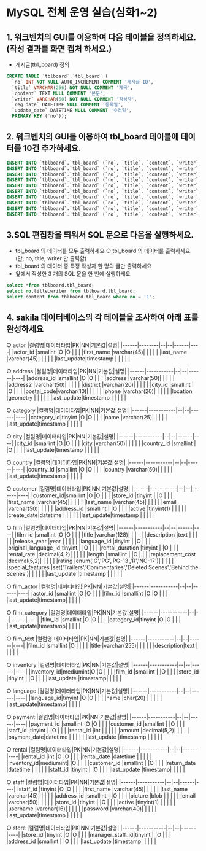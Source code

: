 # MySQL 전체 운영 실습(심화1~2)

## 1. 워크벤치의 GUI를 이용하여 다음 테이블을 정의하세요. (작성 결과를 화면 캡처 하세요.)

- 게시글(tbl_board) 정의

```sql
CREATE TABLE `tblboard`.`tbl_board` (
  `no` INT NOT NULL AUTO_INCREMENT COMMENT '게시글 ID',
  `title` VARCHAR(256) NOT NULL COMMENT '제목',
  `content` TEXT NULL COMMENT '본문',
  `writer` VARCHAR(50) NOT NULL COMMENT '작성자',
  `reg_date` DATETIME NULL COMMENT '등록일',
  `update_date` DATETIME NULL COMMENT '수정일',
  PRIMARY KEY (`no`));
```

## 2. 워크벤치의 GUI를 이용하여 tbl_board 테이블에 데이터를 10건 추가하세요.

```sql
INSERT INTO `tblboard`.`tbl_board` (`no`, `title`, `content`, `writer`, `reg_date`, `update_date`) VALUES ('1', '제목1', '본문1', '작성자1', '2025-01-01', '2025-01-01');
INSERT INTO `tblboard`.`tbl_board` (`no`, `title`, `content`, `writer`, `reg_date`, `update_date`) VALUES ('2', '제목2', '본문2', '작성자2', '2025-01-02', '2025-01-02');
INSERT INTO `tblboard`.`tbl_board` (`no`, `title`, `content`, `writer`, `reg_date`, `update_date`) VALUES ('3', '제목3', '본문3', '작성자3', '2025-01-03', '2025-01-03');
INSERT INTO `tblboard`.`tbl_board` (`no`, `title`, `content`, `writer`, `reg_date`, `update_date`) VALUES ('4', '제목4', '본문4', '작성자4', '2025-01-04', '2025-01-04');
INSERT INTO `tblboard`.`tbl_board` (`no`, `title`, `content`, `writer`, `reg_date`, `update_date`) VALUES ('5', '제목5', '본문5', '작성자5', '2025-01-05', '2025-01-05');
INSERT INTO `tblboard`.`tbl_board` (`no`, `title`, `content`, `writer`, `reg_date`, `update_date`) VALUES ('6', '제목6', '본문6', '작성자6', '2025-01-06', '2025-01-06');
INSERT INTO `tblboard`.`tbl_board` (`no`, `title`, `content`, `writer`, `reg_date`, `update_date`) VALUES ('7', '제목7', '본문7', '작성자7', '2025-01-07', '2025-01-07');
INSERT INTO `tblboard`.`tbl_board` (`no`, `title`, `content`, `writer`, `reg_date`, `update_date`) VALUES ('8', '제목8', '본문8', '작성자8', '2025-01-08', '2025-01-08');
INSERT INTO `tblboard`.`tbl_board` (`no`, `title`, `content`, `writer`, `reg_date`, `update_date`) VALUES ('9', '제목9', '본문9', '작성자9', '2025-01-09', '2025-01-09');
INSERT INTO `tblboard`.`tbl_board` (`no`, `title`, `content`, `writer`, `reg_date`, `update_date`) VALUES ('10', '제목10', '본문10', '작성자10', '2025-01-10', '2025-01-10');
```

## 3.SQL 편집창을 띄워서 SQL 문으로 다음을 실행하세요.

- tbl_board 의 데이터를 모두 출력하세요 ○ tbl_board 의 데이터를 출력하세요. (단, no, title, writer 만 출력함)
- tbl_board 의 데이터 중 특정 작성자 한 명의 글만 출력하세요
- 앞에서 작성한 3 개의 SQL 문을 한 번에 실행하세요

```sql
select *from tblboard.tbl_board;
select no,title,writer from tblboard.tbl_board;
select content from tblboard.tbl_board where no = '1';
```

## 4. sakila 데이터베이스의 각 테이블을 조사하여 아래 표를 완성하세요

○ actor
|컬럼명|데이터타입|PK|NN|기본값|설명|
|------|--------|--|--|------|----|
|actor_id |smalint |O |O | | |
|first_name |varchar(45)| | | | |
|last_name |varchar(45)| | | | |
|last_update|timestamp | | | | |

○ address
|컬럼명|데이터타입|PK|NN|기본값|설명|
|------|-----------|--|--|------|----|
|address_id |smallint |O |O | | |
|address |varchar(50)| | | | |
|address2 |varchar(50)| | | | |
|district |varchar(20)| | | | |
|city_id |smallint | |O | | |
|postal_code|varchar(10)| | | | |
|phone |varchar(20)| | | | |
|location |geometry | | | | |
|last_update|timestamp | | | | |

○ category
|컬럼명|데이터타입|PK|NN|기본값|설명|
|------|-----------|--|--|------|----|
|category_id|tinyint |O |O | | |
|name |varchar(25)| | | | |
|last_update|timestamp | | | | |

○ city
|컬럼명|데이터타입|PK|NN|기본값|설명|
|------|-----------|--|--|------|----|
|city_id |smallint |O |O | | |
|city |varchar(50)| | | | |
|country_id |smallint | |O | | |
|last_update|timestamp | | | | |

○ country
|컬럼명|데이터타입|PK|NN|기본값|설명|
|------|-----------|--|--|------|----|
|country_id |smallint |O |O | | |
|country |varchar(50)| | | | |
|last_update|timestamp | | | | |

○ customer
|컬럼명|데이터타입|PK|NN|기본값|설명|
|------|-----------|--|--|------|----|
|customer_id|smallint |O |O | | |
|store_id |tinyint | |O | | |
|first_name |varchar(45)| | | | |
|last_name |varchar(45)| | | | |
|email |varchar(50)| | | | |
|address_id |smallint | |O | | |
|active |tinyint(1) | | | | |
|create_date|datetime | | | | |
|last_update|timestamp | | | | |

○ film
|컬럼명|데이터타입|PK|NN|기본값|설명|
|------|-----------|--|--|------|----|
|film_id |smallint |O |O | | |
|title |varchar(128)| | | | |
|description |text | | | | |
|release_year |year | | | | |
|language_id |tinyint | |O | | |
|original_language_id|tinyint | |O | | |
|rental_duration |tinyint | |O | | |
|rental_rate |decimal(4,2)| | | | |
|length |smallint | |O | | |
|replacement_cost |decimal(5,2)| | | | |
|rating |enum('G','PG','PG-13','R','NC-17')| | | | |
|special_features |set('Trailers','Commentaries','Deleted Scenes','Behind the Scenes')| | | | |
|last_update |timestamp | | | | |

○ film_actor
|컬럼명|데이터타입|PK|NN|기본값|설명|
|------|-----------|--|--|------|----|
|actor_id |smallint |O |O | | |
|film_id |smallint |O |O | | |
|last_update|timestamp| | | | |

○ film_category
|컬럼명|데이터타입|PK|NN|기본값|설명|
|------|-----------|--|--|------|----|
|film_id |smallint |O |O | | |
|category_id|tinyint |O |O | | |
|last_update|timestamp| | | | |

○ film_text
|컬럼명|데이터타입|PK|NN|기본값|설명|
|------|-----------|--|--|------|----|
|film_id |smallint |O | | | |
|title |varchar(255)| | | | |
|description|text | | | | |

○ inventory
|컬럼명|데이터타입|PK|NN|기본값|설명|
|------|-----------|--|--|------|----|
|inventory_id|mediumint|O |O | | |
|film_id |smallint | |O | | |
|store_id |tinyint | |O | | |
|last_update |timestamp| | | | |

○ language
|컬럼명|데이터타입|PK|NN|기본값|설명|
|------|-----------|--|--|------|----|
|language_id|tinyint |O |O | | |
|name |char(20) | | | | |
|last_update|timestamp| | | | |

○ payment
|컬럼명|데이터타입|PK|NN|기본값|설명|
|------|-----------|--|--|------|----|
|payment_id |smallint |O |O | | |
|customer_id |smallint | |O | | |
|staff_id |tinyint | |O | | |
|rental_id |int | | | | |
|amount |decimal(5,2)| | | | |
|payment_date|datetime | | | | |
|last_update |timestamp | | | | |

○ rental
|컬럼명|데이터타입|PK|NN|기본값|설명|
|------|-----------|--|--|------|----|
|rental_id |int |O |O | | |
|rental_date |datetime | | | | |
|inventory_id|mediumint| |O | | |
|customer_id |smallint | |O | | |
|return_date |datetime | | | | |
|staff_id |tinyint | |O | | |
|last_update |timestamp| | | | |

○ staff
|컬럼명|데이터타입|PK|NN|기본값|설명|
|------|-----------|--|--|------|----|
|staff_id |tinyint |O |O | | |
|first_name |varchar(45)| | | | |
|last_name |varchar(45)| | | | |
|address_id |smallint | |O | | |
|picture |blob | | | | |
|email |varchar(50)| | | | |
|store_id |tinyint | |O | | |
|active |tinyint(1) | | | | |
|username |varchar(16)| | | | |
|password |varchar(40)| | | | |
|last_update|timestamp | | | | |

○ store
|컬럼명|데이터타입|PK|NN|기본값|설명|
|------|-----------|--|--|------|----|
|store_id |tinyint |O |O | | |
|manager_staff_id|tinyint | |O | | |
|address_id |smallint | |O | | |
|last_update |timestamp| | | | |
